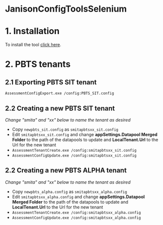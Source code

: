 # JanisonConfigToolsSelenium

# 1. Installation

To install the tool [click here](https://github.com/seanhaydongriffin/JanisonConfigToolsSelenium/releases).

# 2. PBTS tenants

## 2.1 Exporting PBTS SIT tenant

`AssessmentConfigExport.exe /config:PBTS_SIT.config`

## 2.2 Creating a new PBTS SIT tenant

_Change "smita" and "xx" below to name the tenant as desired_

- Copy `newpbts_sit.config` as `smitapbtsxx_sit.config`
- Edit `smitapbtsxx_sit.config` and change __appSettings.Datapool Merged Folder__ to the path of the datapools to update and __LocalTenant.Url__ to the Url for the new tenant
- `AssessmentTenantCreate.exe /config:smitapbtsxx_sit.config`
- `AssessmentConfigUpdate.exe /config:smitapbtsxx_sit.config`

## 2.2 Creating a new PBTS ALPHA tenant

_Change "smita" and "xx" below to name the tenant as desired_

- Copy `newpbts_alpha.config` as `smitapbtsxx_alpha.config`
- Edit `smitapbtsxx_alpha.config` and change __appSettings.Datapool Merged Folder__ to the path of the datapools to update and __LocalTenant.Url__ to the Url for the new tenant
- `AssessmentTenantCreate.exe /config:smitapbtsxx_alpha.config`
- `AssessmentConfigUpdate.exe /config:smitapbtsxx_alpha.config`

